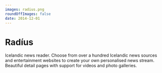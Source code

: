 ```yaml
---
images: radius.png
roundOffImages: false
date: 2014-12-01
---
```


# Radíus
Icelandic news reader. Choose from over a hundred Icelandic news sources and entertainment websites to create your own personalised news stream. Beautiful detail pages with support for videos and photo galleries.
